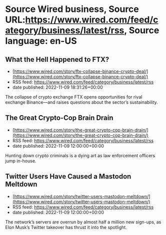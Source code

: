 # Source Wired business, Source URL:https://www.wired.com/feed/category/business/latest/rss, Source language: en-US

## What the Hell Happened to FTX?
 - [https://www.wired.com/story/ftx-collapse-binance-crypto-deal/](https://www.wired.com/story/ftx-collapse-binance-crypto-deal/)
 - RSS feed: https://www.wired.com/feed/category/business/latest/rss
 - date published: 2022-11-09 18:31:26+00:00

The collapse of crypto exchange FTX opens opportunities for rival exchange Binance—and raises questions about the sector’s sustainability.

## The Great Crypto-Cop Brain Drain
 - [https://www.wired.com/story/the-great-crypto-cop-brain-drain/](https://www.wired.com/story/the-great-crypto-cop-brain-drain/)
 - RSS feed: https://www.wired.com/feed/category/business/latest/rss
 - date published: 2022-11-09 12:00:00+00:00

Hunting down crypto criminals is a dying art as law enforcement officers jump in-house.

## Twitter Users Have Caused a Mastodon Meltdown
 - [https://www.wired.com/story/twitter-users-mastodon-meltdown/](https://www.wired.com/story/twitter-users-mastodon-meltdown/)
 - RSS feed: https://www.wired.com/feed/category/business/latest/rss
 - date published: 2022-11-09 12:00:00+00:00

The network’s servers are overrun by almost half a million new sign-ups, as Elon Musk’s Twitter takeover has thrust it into the spotlight.
